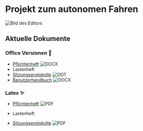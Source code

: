# Projekt zum autonomen Fahren

![Bild des Editors](https://raw.githubusercontent.com/Waldemarv/swt1718/dokumente/dokumente/bilder/editor%2007-11-17.png)

## Aktuelle Dokumente

### Office Versionen :eggplant:
* [Pflichtenheft](https://raw.githubusercontent.com/Waldemarv/swt1718/dokumente/dokumente/office/Pflichtenheft.docx) ![DOCX](https://raw.githubusercontent.com/Waldemarv/swt1718/dokumente/dokumente/bilder/icons/docx.png)
* Lastenheft
* [Sitzungsprotokolle](https://raw.githubusercontent.com/Waldemarv/swt1718/dokumente/dokumente/office/Sitzungsprotokolle.odt) ![ODT](https://raw.githubusercontent.com/Waldemarv/swt1718/dokumente/dokumente/bilder/icons/odt.png)
* [Benutzerhandbuch](https://raw.githubusercontent.com/Waldemarv/swt1718/dokumente/dokumente/office/Benutzerhandbuch%20Autonomes%20Fahren.docx) ![DOCX](https://raw.githubusercontent.com/Waldemarv/swt1718/dokumente/dokumente/bilder/icons/docx.png)

### Latex :sparkles:
* [Pflichtenheft](https://raw.githubusercontent.com/Waldemarv/swt1718/latex/latex/Pflichtenheft/Pflichtenheft.pdf) ![PDF](https://raw.githubusercontent.com/Waldemarv/swt1718/dokumente/dokumente/bilder/icons/pdf.png)

* Lastenheft
* [Sitzungsprotokolle](https://raw.githubusercontent.com/Waldemarv/swt1718/latex/latex/Sitzungsprotokolle/Sitzungsprotokolle.pdf) ![PDF](https://raw.githubusercontent.com/Waldemarv/swt1718/dokumente/dokumente/bilder/icons/pdf.png)
